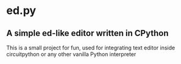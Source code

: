 # ed.py

## A simple ed-like editor written in CPython

This is a small project for fun, used for integrating text editor inside
circuitpython or any other vanilla Python interpreter

